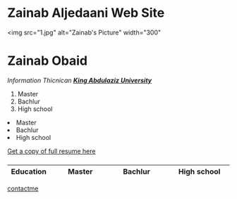 # Zainab Aljedaani Web Site

<html lang="en" dir="ltr">
<head>

<img src="1.jpg" alt="Zainab's Picture" width="300"

  <p>  <h1>  Zainab Obaid</h1>
  <em>Information Thicnican  <a href="http://www.kau.edu.sa"> <strong>King Abdulaziz
  University</strong></a></em>
  <p>
   <ol type=‘I’>
 <li> Master
 <li> Bachlur
 <li> High school
 </ol>
 <li> Master
 <li> Bachlur
 <li> High school
 </ul>
<p> <a  href=
zainab.pdf> Get a copy of full resume here </a>
<p>
  <h3><table>
    <thead>
<th width="120" align="Left">Education</th>
<th width="120" align="Left">Master</th>
<th width="120" align="Left">Bachlur</th>
<th width="120" align="Left">High school</th>

</thead>
  </table>

  </h3>
</p><a href=
contactme.html> contactme </a>
</head>
<body>
</body>
</html>
